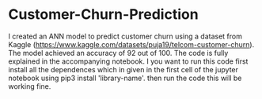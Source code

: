 # Customer-Churn-Prediction
I created an ANN model to predict customer churn using a dataset from Kaggle (https://www.kaggle.com/datasets/puja19/telcom-customer-churn). The model achieved an accuracy of 92 out of 100. The code is fully explained in the accompanying notebook.
I you want to run this code first install all the dependences which in given in the first cell of the jupyter notebook using pip3 install 'library-name'. then run the code this will be working  fine.
